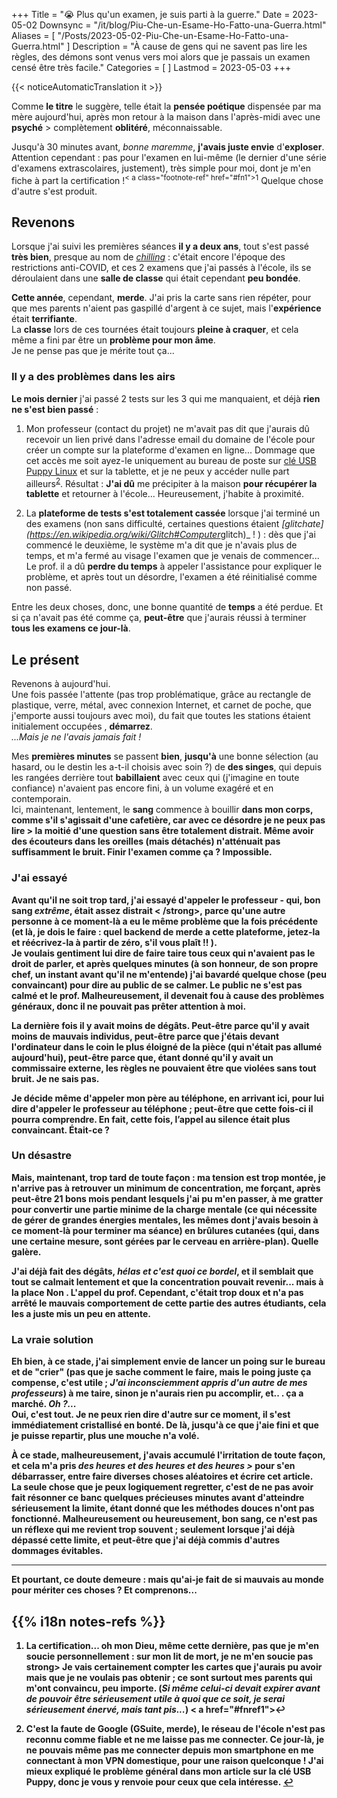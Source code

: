 +++
Title = "😭 Plus qu'un examen, je suis parti à la guerre."
Date = 2023-05-02
Downsync = "/it/blog/Piu-Che-un-Esame-Ho-Fatto-una-Guerra.html"
Aliases = [ "/Posts/2023-05-02-Piu-Che-un-Esame-Ho-Fatto-una-Guerra.html" ]
Description = "À cause de gens qui ne savent pas lire les règles, des démons sont venus vers moi alors que je passais un examen censé être très facile."
Categories = [ ]
Lastmod = 2023-05-03
+++

{{< noticeAutomaticTranslation it >}}



<!-- Généré automatiquement par ListedDownsync.js. Ne modifiez pas (sauf si vous définissez également "% Downsync = False") - cela serait écrasé. -->

<p>Comme <strong>le titre</strong> le suggère, telle était la <strong>pensée poétique</strong> dispensée par ma mère aujourd'hui, après mon retour à la maison dans l'après-midi avec une <strong>psyché</strong> > complètement <strong>oblitéré</strong>, méconnaissable.</p>

<p>Jusqu'à 30 minutes avant, <em>bonne maremme</em>, <strong>j'avais juste envie</strong> d'<strong>exploser</strong>. Attention cependant : pas pour l'examen en lui-même (le dernier d'une série d'examens extrascolaires, justement), très simple pour moi, dont je m'en fiche à part la certification !<sup id="fnref1">< a class="footnote-ref" href="#fn1">1</a></sup> Quelque chose d'autre s'est produit</strong>.</p>

<h2>Revenons</h2>

<p>Lorsque j'ai suivi les premières séances <strong>il y a deux ans</strong>, tout s'est passé <strong>très bien</strong>, presque au nom de <em><a href="https:// www.urbandictionary .com/define.php?term=chill%20vibes" rel="noopener nofollow" target="_blank">chilling</a></em> : c'était encore l'époque des restrictions anti-COVID, et ces 2 examens que j'ai passés à l'école, ils se déroulaient dans une <strong>salle de classe</strong> qui était cependant <strong>peu bondée</strong>.</p>

<p><strong>Cette année</strong>, cependant, <strong>merde</strong>. J'ai pris la carte sans rien répéter, pour que mes parents n'aient pas gaspillé d'argent à ce sujet, mais l'<strong>expérience</strong> était <strong>terrifiante</strong>.<br>
La <strong>classe</strong> lors de ces tournées était toujours <strong>pleine à craquer</strong>, et cela même a fini par être un <strong>problème pour mon âme</strong>.<br>
Je ne pense pas que je mérite tout ça...</p>

<h3>Il y a des problèmes dans les airs</h3>

<p><strong>Le mois dernier</strong> j'ai passé 2 tests sur les 3 qui me manquaient, et déjà <strong>rien ne s'est bien passé</strong> :</p>

<ol>
<li><p>Mon professeur (contact du projet) ne m'avait pas dit que j'aurais dû recevoir un lien privé dans l'adresse email du domaine de l'école pour créer un compte sur la plateforme d'examen en ligne... Dommage que cet accès me soit ayez-le uniquement au bureau de poste sur <a href="https://sitoctt.octt.eu.org/Posts/Archive/2022-05-07-Gli-Inspettiti-Vantaggi-della-Chiavetta-Linux.html" rel =" noopener nofollow" target="_blank">clé USB Puppy Linux</a> et sur la tablette, et je ne peux y accéder nulle part ailleurs<sup id="fnref2"><a class="footnote-ref" href ="#fn2" >2</a></sup>. Résultat : <strong>J'ai dû</strong> me précipiter à la maison <strong>pour récupérer la tablette</strong> et retourner à l'école... Heureusement, j'habite à proximité.</p></li>
<li><p>La <strong>plateforme de tests s'est totalement cassée</strong> lorsque j'ai terminé un des examens (non sans difficulté, certaines questions étaient <em>[glitchate](<a href="https:// fr .wikipedia.org/wiki/Glitch#Computer" rel="noopener nofollow" target="_blank">https://en.wikipedia.org/wiki/Glitch#Computer</a></em>glitch)_ ! ) : dès que j'ai commencé le deuxième, le système m'a dit que je n'avais plus de temps, et m'a fermé au visage l'examen que je venais de commencer... Le prof. il a dû <strong>perdre du temps</strong> à appeler l'assistance pour expliquer le problème, et après tout un désordre, l'examen a été réinitialisé comme non passé.</p></li>
</ol>

<p>Entre les deux choses, donc, une bonne quantité de <strong>temps</strong> a été perdue. Et si ça n'avait pas été comme ça, <strong>peut-être</strong> que j'aurais réussi à terminer <strong>tous les examens ce jour-là</strong>.</p>

<h2>Le présent</h2>

<p>Revenons à aujourd'hui.<br>
Une fois passée l'attente (pas trop problématique, grâce au rectangle de plastique, verre, métal, avec connexion Internet, et carnet de poche, que j'emporte aussi toujours avec moi), du fait que toutes les stations étaient initialement occupées , <strong >démarrez</strong>.<br>
<em>...Mais je ne l'avais jamais fait !</em></p>

<p>Mes <strong>premières minutes</strong> se passent <strong>bien</strong>, <strong>jusqu'à</strong> une bonne sélection (au hasard, ou le destin les a-t-il choisis avec soin ?) de <strong >des singes</strong>, qui depuis les rangées derrière tout <strong>babillaient</strong> avec ceux qui (j'imagine en toute confiance) n'avaient pas encore fini, à un volume exagéré et en contemporain.<br>
Ici, maintenant, lentement, le <strong>sang</strong> commence à bouillir <strong>dans mon corps, comme s'il s'agissait d'une cafetière, car avec ce désordre <strong>je ne peux pas lire</strong> > la moitié d'une question <strong>sans être</strong> totalement distrait. Même avoir des écouteurs dans les oreilles (mais détachés) n'atténuait pas suffisamment le bruit. <strong>Finir l'examen comme ça</strong> ? <strong>Impossible</strong>.</p>

<h3>J'ai essayé</h3>

<p>Avant qu'il ne soit trop tard, <strong>j'ai essayé</strong> d'<strong>appeler le professeur</strong> - qui, bon sang <em>extrême</em>, était assez <strong>distrait < /strong>, parce qu'une autre personne à ce moment-là a eu le même problème que la fois précédente (et là, je dois le faire : quel backend de merde a cette plateforme, jetez-la et réécrivez-la à partir de zéro, s'il vous plaît !! ).<br >
Je voulais <strong>gentiment</strong> lui dire de faire taire tous ceux qui n'avaient pas le droit de parler, et après quelques minutes (à son honneur, de son propre chef, un instant avant qu'il ne m'entende) j'ai bavardé quelque chose (peu convaincant) pour dire au public de se calmer. Le public <strong>ne s'est pas calmé</strong> et le prof. Malheureusement, il devenait fou à cause des problèmes généraux, donc <strong>il ne pouvait pas prêter attention</strong> à moi.</p>

<p>La <strong>dernière fois</strong> il y avait <strong>moins de dégâts</strong>. Peut-être parce qu'il y avait moins de mauvais individus, peut-être parce que j'étais devant l'ordinateur dans le coin le plus éloigné de la pièce (qui n'était pas allumé aujourd'hui), peut-être parce que, étant donné qu'il y avait un commissaire externe, les règles ne pouvaient être que violées sans tout bruit. Je ne sais pas.</p>

<p>Je décide même d'<strong>appeler</strong> mon père au téléphone, en arrivant ici, pour lui dire d'<strong>appeler</strong> le professeur au téléphone ; peut-être que cette fois-ci <strong>il pourra comprendre</strong>. En fait, cette fois, l’appel au silence était plus convaincant. Était-ce ?</p>

<h3>Un désastre</h3>

<p>Mais, maintenant, <strong>trop tard</strong> de toute façon : ma tension est trop montée, <strong>je n'arrive pas à retrouver</strong> un minimum de <strong>concentration</strong>, me forçant, après peut-être 21 bons mois pendant lesquels j'ai pu m'en passer, à me gratter pour convertir une partie minime de la charge mentale (ce qui nécessite de gérer de grandes énergies mentales, les mêmes dont j'avais besoin à ce moment-là pour terminer ma séance) en brûlures cutanées (qui, dans une certaine mesure, sont gérées par le cerveau en arrière-plan). Quelle galère.</p>

<p>J'ai déjà fait des <strong>dégâts</strong>, <em>hélas et c'est quoi ce bordel</em>, et il semblait que tout se calmait lentement et que la concentration pouvait revenir... mais à la place Non . L'<strong>appel</strong> du prof. Cependant, c'était <strong>trop doux</strong> et <strong>n'a pas arrêté le mauvais comportement de cette partie des autres étudiants, cela les a juste mis un peu en attente.</p>

<h3>La vraie solution</h3>

<p><strong>Eh bien</strong>, à ce stade, j'ai simplement envie de <strong>lancer un poing</strong> sur le bureau et de "crier" (pas que je sache comment le faire, mais le poing juste ça compense, c'est utile ; <em>J'ai inconsciemment appris d'un autre de mes professeurs</em>) à <strong>me taire</strong>, sinon je n'aurais rien pu accomplir, et.. . <strong>ça a marché</strong>. <em>Oh ?...</em><br>
Oui, <strong>c'est tout</strong>. Je ne peux rien dire d'autre sur ce moment, il s'est immédiatement cristallisé en bonté. De là, jusqu'à ce que j'aie fini et que je puisse repartir, plus une mouche n'a volé.</p>

<p>À ce stade, malheureusement, j'avais <strong>accumulé</strong> l'<strong>irritation</strong> de toute façon, et cela m'a pris <em>des heures et des heures et <strong>des heures</strong> > </em> <strong>pour s'en débarrasser</strong>, entre faire diverses choses aléatoires et écrire cet article.<br>
La seule chose que je peux logiquement <strong>regretter</strong>, c'est de ne pas avoir fait résonner ce banc quelques précieuses minutes avant</strong> d'atteindre sérieusement la limite, étant donné que les méthodes douces n'ont pas fonctionné. Malheureusement ou heureusement, bon sang, ce n'est pas <strong>un réflexe qui me revient</strong> trop souvent ; <strong>seulement lorsque</strong> j'ai déjà <strong>dépassé</strong> cette limite, et peut-être que j'ai <strong>déjà commis d'autres dommages évitables</strong>.</p>

<hr>

<p>Et pourtant, ce doute demeure : mais <strong>qu'ai-je fait</strong> de si mauvais au monde <strong>pour mériter</strong> ces choses ? Et comprenons...</p>



<h2>{{% i18n notes-refs %}}</h2>

<div class="footnotes">
<ol>

<li id="fn1">
<p>La <strong>certification</strong>... oh mon Dieu, même cette dernière, <strong>pas que je m'en soucie</strong> personnellement : sur mon <strong>lit de mort, je ne m'en soucie pas</strong> strong> Je vais certainement <strong>compter les cartes</strong> que j'aurais pu avoir mais que je ne voulais pas obtenir ; ce sont surtout mes parents qui m'ont convaincu, peu importe. (<em>Si <strong>même celui-ci devait expirer</strong> avant de pouvoir être sérieusement utile à quoi que ce soit, <strong>je serai sérieusement énervé</strong>, mais tant pis...</em >) < a href="#fnref1">↩</a></p>
</li>

<li id="fn2">
<p><strong>C'est la faute de Google</strong> (GSuite, merde), le <strong>réseau de l'école</strong> n'est pas reconnu comme fiable et <strong>ne me laisse pas me connecter</strong>. Ce jour-là, je ne pouvais même pas me connecter depuis mon smartphone en me connectant à mon VPN domestique, pour une raison quelconque ! <strong>J'ai mieux expliqué le problème général</strong> dans mon <strong>article sur la clé USB Puppy</strong>, donc je vous y renvoie pour ceux que cela intéresse. <a href="#fnref2">↩</a></p>
</li>

</ol>
</div>
